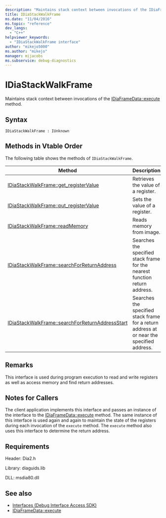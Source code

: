 ```yaml
---
description: "Maintains stack context between invocations of the IDiaFrameData::execute) method."
title: IDiaStackWalkFrame
ms.date: "11/04/2016"
ms.topic: "reference"
dev_langs:
  - "C++"
helpviewer_keywords:
  - "IDiaStackWalkFrame interface"
author: "mikejo5000"
ms.author: "mikejo"
manager: mijacobs
ms.subservice: debug-diagnostics
---
```


# IDiaStackWalkFrame

Maintains stack context between invocations of the [IDiaFrameData::execute](../../debugger/debug-interface-access/idiaframedata-execute.md) method.

## Syntax

`IDiaStackWalkFrame : IUnknown`

## Methods in Vtable Order
 The following table shows the methods of `IDiaStackWalkFrame`.

|Method|Description|
|------------|-----------------|
|[IDiaStackWalkFrame::get_registerValue](../../debugger/debug-interface-access/idiastackwalkframe-get-registervalue.md)|Retrieves the value of a register.|
|[IDiaStackWalkFrame::put_registerValue](../../debugger/debug-interface-access/idiastackwalkframe-put-registervalue.md)|Sets the value of a register.|
|[IDiaStackWalkFrame::readMemory](../../debugger/debug-interface-access/idiastackwalkframe-readmemory.md)|Reads memory from image.|
|[IDiaStackWalkFrame::searchForReturnAddress](../../debugger/debug-interface-access/idiastackwalkframe-searchforreturnaddress.md)|Searches the specified stack frame for the nearest function return address.|
|[IDiaStackWalkFrame::searchForReturnAddressStart](../../debugger/debug-interface-access/idiastackwalkframe-searchforreturnaddressstart.md)|Searches the specified stack frame for a return address at or near the specified address.|

## Remarks
 This interface is used during program execution to read and write registers as well as access memory and find return addresses.

## Notes for Callers
 The client application implements this interface and passes an instance of the interface to the [IDiaFrameData::execute](../../debugger/debug-interface-access/idiaframedata-execute.md) method. The same instance of this interface is used again and again to maintain the state of the registers during each invocation of the `execute` method. The `execute` method also uses this interface to determine the return address.

## Requirements
 Header: Dia2.h

 Library: diaguids.lib

 DLL: msdia80.dll

## See also
- [Interfaces (Debug Interface Access SDK)](../../debugger/debug-interface-access/interfaces-debug-interface-access-sdk.md)
- [IDiaFrameData::execute](../../debugger/debug-interface-access/idiaframedata-execute.md)
